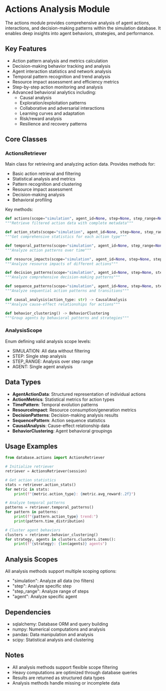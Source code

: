 # Actions Analysis Module

The actions module provides comprehensive analysis of agent actions, interactions, and decision-making patterns within the simulation database. It enables deep insights into agent behaviors, strategies, and performance.

## Key Features

- Action pattern analysis and metrics calculation
- Decision-making behavior tracking and analysis
- Agent interaction statistics and network analysis  
- Temporal pattern recognition and trend analysis
- Resource impact assessment and efficiency metrics
- Step-by-step action monitoring and analysis
- Advanced behavioral analytics including:
  - Causal analysis
  - Exploration/exploitation patterns
  - Collaborative and adversarial interactions
  - Learning curves and adaptation
  - Risk/reward analysis
  - Resilience and recovery patterns

## Core Classes

### ActionsRetriever

Main class for retrieving and analyzing action data. Provides methods for:

- Basic action retrieval and filtering
- Statistical analysis and metrics
- Pattern recognition and clustering
- Resource impact assessment
- Decision-making analysis
- Behavioral profiling

Key methods:

```python
def actions(scope="simulation", agent_id=None, step=None, step_range=None) -> List[AgentActionData]
"""Retrieve filtered action data with complete metadata"""

def action_stats(scope="simulation", agent_id=None, step=None, step_range=None) -> List[ActionMetrics]
"""Get comprehensive statistics for each action type"""

def temporal_patterns(scope="simulation", agent_id=None, step_range=None) -> List[TimePattern]
"""Analyze action patterns over time"""

def resource_impacts(scope="simulation", agent_id=None, step=None, step_range=None) -> List[ResourceImpact]
"""Analyze resource impacts of different actions"""

def decision_patterns(scope="simulation", agent_id=None, step=None, step_range=None) -> DecisionPatterns
"""Analyze comprehensive decision-making patterns"""

def sequence_patterns(scope="simulation", agent_id=None, step=None, step_range=None) -> List[SequencePattern]
"""Analyze sequential action patterns and transitions"""

def causal_analysis(action_type: str) -> CausalAnalysis
"""Analyze cause-effect relationships for actions"""

def behavior_clustering() -> BehaviorClustering
"""Group agents by behavioral patterns and strategies"""
```

### AnalysisScope

Enum defining valid analysis scope levels:

- SIMULATION: All data without filtering
- STEP: Single step analysis  
- STEP_RANGE: Analysis over step range
- AGENT: Single agent analysis

## Data Types

- **AgentActionData**: Structured representation of individual actions
- **ActionMetrics**: Statistical metrics for action types
- **TimePattern**: Temporal evolution patterns
- **ResourceImpact**: Resource consumption/generation metrics
- **DecisionPatterns**: Decision-making analysis results
- **SequencePattern**: Action sequence statistics
- **CausalAnalysis**: Cause-effect relationship data
- **BehaviorClustering**: Agent behavioral groupings

## Usage Examples

```python
from database.actions import ActionsRetriever

# Initialize retriever
retriever = ActionsRetriever(session)

# Get action statistics
stats = retriever.action_stats()
for metric in stats:
    print(f"{metric.action_type}: {metric.avg_reward:.2f}")

# Analyze temporal patterns
patterns = retriever.temporal_patterns()
for pattern in patterns:
    print(f"{pattern.action_type} trend:")
    print(pattern.time_distribution)

# Cluster agent behaviors
clusters = retriever.behavior_clustering()
for strategy, agents in clusters.clusters.items():
    print(f"{strategy}: {len(agents)} agents")
```

## Analysis Scopes

All analysis methods support multiple scoping options:

- "simulation": Analyze all data (no filters)
- "step": Analyze specific step
- "step_range": Analyze range of steps  
- "agent": Analyze specific agent

## Dependencies

- sqlalchemy: Database ORM and query building
- numpy: Numerical computations and analysis
- pandas: Data manipulation and analysis
- scipy: Statistical analysis and clustering

## Notes

- All analysis methods support flexible scope filtering
- Heavy computations are optimized through database queries
- Results are returned as structured data types
- Analysis methods handle missing or incomplete data